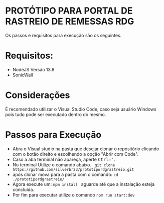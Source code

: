 # PROTÓTIPO PARA PORTAL DE RASTREIO DE REMESSAS RDG

Os passos e requisitos para execução são os seguintes. 

# Requisitos:
 - NodeJS Versão 13.8
 - SonicWall

# Considerações
É recomendado utilizar o Visual Studio Code, caso seja usuário Windows pois tudo pode ser executado dentro do mesmo.

# Passos para Execução

 - Abra o Visual studio na pasta que desejar clonar o repositório clicando com o botão direito e escolhendo a opção "Abrir com Code". 
 - Caso a aba terminal não apareça, aperte <kbd>Ctrl</kbd>+<kbd>'</kbd>.
 - No terminal Utilize o comando abaixo.
 ``  git clone https://github.com/silverbr23/prototipordgrastreio.git
 ``
 - após clonar mova para a pasta com o comando:  ``cd ./prototipordgrastreio/``
 - Agora execute um: ``npm install ``  aguarde até que a instalação esteja concluída.
 - Por fim para executar utilize o comando ``npm run start:dev``
